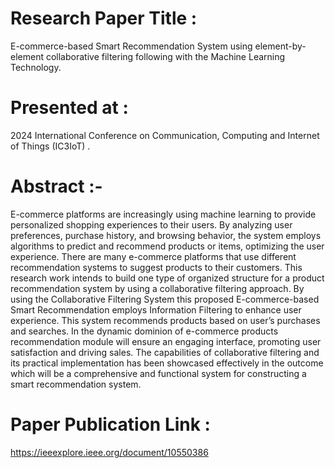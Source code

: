 # Research Paper Title :
E-commerce-based Smart Recommendation System using element-by-element collaborative filtering following with the Machine Learning Technology.

# Presented at :   
2024 International Conference on Communication, Computing and Internet of Things (IC3IoT) .

# Abstract :-  
E-commerce platforms are increasingly using machine learning to provide personalized shopping experiences to their users. By analyzing user preferences, purchase history, and browsing behavior, the system employs algorithms to predict and recommend products or items, optimizing the user experience. There are many e-commerce platforms that use different recommendation systems to suggest products to their customers. This research work intends to build one type of organized structure for a product recommendation system by using a collaborative filtering approach. By using the Collaborative Filtering System this proposed E-commerce-based Smart Recommendation employs Information Filtering to enhance user experience. This system recommends products based on user’s purchases and searches. In the dynamic dominion of e-commerce products recommendation module will ensure an engaging interface, promoting user satisfaction and driving sales. The capabilities of collaborative filtering and its practical implementation has been showcased effectively in the outcome which will be a comprehensive and functional system for constructing a smart recommendation system.

# Paper Publication Link :
https://ieeexplore.ieee.org/document/10550386
